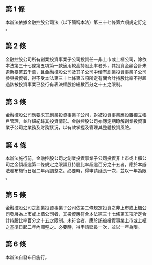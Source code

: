 第 1 條
-------
本辦法依據金融控股公司法（以下簡稱本法）第三十七條第六項規定訂定  
。

第 2 條
-------
金融控股公司所有創業投資事業子公司投資任一非上市或上櫃公司，除依  
本法第三十七條第五項第一款適用較高持股比率者外，其投資金額合計未  
逾新臺幣五千萬，且金融控股公司及其子公司中僅有創業投資事業子公司  
參與投資者，得不受本法第三十七條第五項所定有關合計持股比率不得超  
過該被投資事業已發行有表決權股份總數百分之十五之限制。

第 3 條
-------
金融控股公司應要求其創業投資事業子公司，對被投資事業應設置獨立帳  
戶管理，並詳細紀錄其投資情形。金融控股公司亦應定期瞭解創業投資事  
業子公司之業務及財務狀況，以有效掌握及管理其整體投資風險。

第 4 條
-------
本辦法施行前，金融控股公司之創業投資事業子公司投資非上市或上櫃公  
司之金額超逾第二條規定之限額且持股比率超逾百分之十五者，應於本辦  
法發布施行日起二年內調整之。必要時，得申請延長一次，並以一年為限  
。

第 5 條
-------
金融控股公司之創業投資事業子公司依第二條規定投資之非上市或上櫃公  
司發展為上市或上櫃公司者，其投資應符合本法第三十七條第五項所定合  
計持股比率百分之十五之限制。未符合者，應於該被投資事業上市或上櫃  
之基準日起二年內調整之。必要時，得申請延長一次，並以一年為限。

第 6 條
-------
本辦法自發布日施行。

